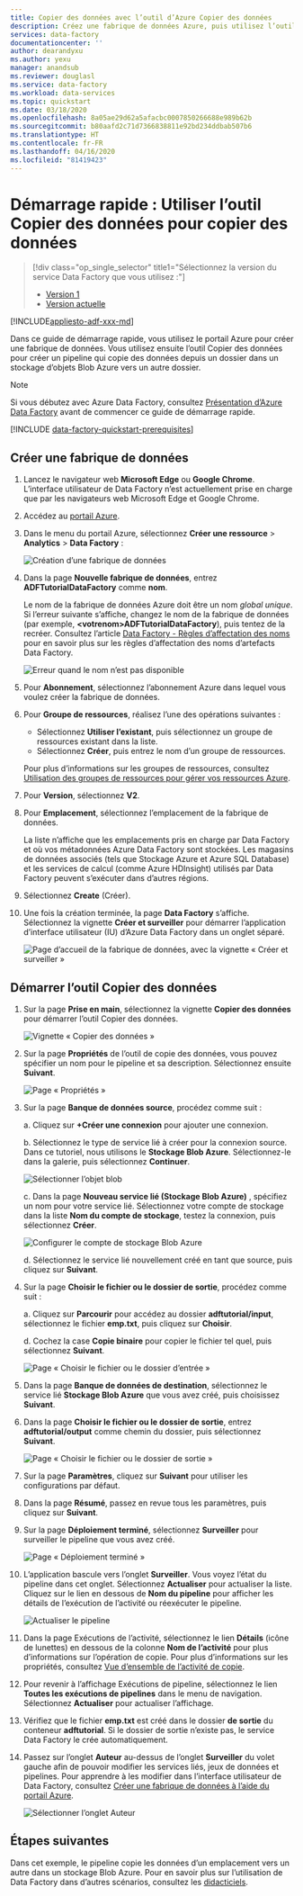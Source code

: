 ```yaml
---
title: Copier des données avec l’outil d’Azure Copier des données
description: Créez une fabrique de données Azure, puis utilisez l’outil Copier des données pour copier des données depuis un emplacement dans un stockage d’objets Blob Azure vers un autre emplacement.
services: data-factory
documentationcenter: ''
author: dearandyxu
ms.author: yexu
manager: anandsub
ms.reviewer: douglasl
ms.service: data-factory
ms.workload: data-services
ms.topic: quickstart
ms.date: 03/18/2020
ms.openlocfilehash: 8a05ae29d62a5afacbc0007850266688e989b62b
ms.sourcegitcommit: b80aafd2c71d7366838811e92bd234ddbab507b6
ms.translationtype: HT
ms.contentlocale: fr-FR
ms.lasthandoff: 04/16/2020
ms.locfileid: "81419423"
---
```

# <a name="quickstart-use-the-copy-data-tool-to-copy-data"></a>Démarrage rapide : Utiliser l’outil Copier des données pour copier des données

> [!div class="op_single_selector" title1="Sélectionnez la version du service Data Factory que vous utilisez :"]
> * [Version 1](v1/data-factory-copy-data-from-azure-blob-storage-to-sql-database.md)
> * [Version actuelle](quickstart-create-data-factory-copy-data-tool.md)

[!INCLUDE[appliesto-adf-xxx-md](includes/appliesto-adf-xxx-md.md)]

Dans ce guide de démarrage rapide, vous utilisez le portail Azure pour créer une fabrique de données. Vous utilisez ensuite l’outil Copier des données pour créer un pipeline qui copie des données depuis un dossier dans un stockage d’objets Blob Azure vers un autre dossier. 

> [!NOTE]
> Si vous débutez avec Azure Data Factory, consultez [Présentation d’Azure Data Factory](data-factory-introduction.md) avant de commencer ce guide de démarrage rapide. 

[!INCLUDE [data-factory-quickstart-prerequisites](../../includes/data-factory-quickstart-prerequisites.md)] 

## <a name="create-a-data-factory"></a>Créer une fabrique de données

1. Lancez le navigateur web **Microsoft Edge** ou **Google Chrome**. L’interface utilisateur de Data Factory n’est actuellement prise en charge que par les navigateurs web Microsoft Edge et Google Chrome.
1. Accédez au [portail Azure](https://portal.azure.com). 
1. Dans le menu du portail Azure, sélectionnez **Créer une ressource** > **Analytics** > **Data Factory** :

    ![Création d’une fabrique de données](./media/doc-common-process/new-azure-data-factory-menu.png)

1. Dans la page **Nouvelle fabrique de données**, entrez **ADFTutorialDataFactory** comme **nom**. 
 
   Le nom de la fabrique de données Azure doit être un nom *global unique*. Si l’erreur suivante s’affiche, changez le nom de la fabrique de données (par exemple, **&lt;votrenom&gt;ADFTutorialDataFactory**), puis tentez de la recréer. Consultez l’article [Data Factory - Règles d’affectation des noms](naming-rules.md) pour en savoir plus sur les règles d’affectation des noms d’artefacts Data Factory.
  
   ![Erreur quand le nom n’est pas disponible](./media/doc-common-process/name-not-available-error.png)
1. Pour **Abonnement**, sélectionnez l’abonnement Azure dans lequel vous voulez créer la fabrique de données. 
1. Pour **Groupe de ressources**, réalisez l’une des opérations suivantes :
     
   - Sélectionnez **Utiliser l’existant**, puis sélectionnez un groupe de ressources existant dans la liste. 
   - Sélectionnez **Créer**, puis entrez le nom d’un groupe de ressources.   
         
   Pour plus d’informations sur les groupes de ressources, consultez [Utilisation des groupes de ressources pour gérer vos ressources Azure](../azure-resource-manager/management/overview.md).  
1. Pour **Version**, sélectionnez **V2**.
1. Pour **Emplacement**, sélectionnez l’emplacement de la fabrique de données.

   La liste n’affiche que les emplacements pris en charge par Data Factory et où vos métadonnées Azure Data Factory sont stockées. Les magasins de données associés (tels que Stockage Azure et Azure SQL Database) et les services de calcul (comme Azure HDInsight) utilisés par Data Factory peuvent s’exécuter dans d’autres régions.

1. Sélectionnez **Create** (Créer).

1. Une fois la création terminée, la page **Data Factory** s’affiche. Sélectionnez la vignette **Créer et surveiller** pour démarrer l’application d’interface utilisateur (IU) d’Azure Data Factory dans un onglet séparé.
   
   ![Page d’accueil de la fabrique de données, avec la vignette « Créer et surveiller »](./media/doc-common-process/data-factory-home-page.png)

## <a name="start-the-copy-data-tool"></a>Démarrer l’outil Copier des données

1. Sur la page **Prise en main**, sélectionnez la vignette **Copier des données** pour démarrer l’outil Copier des données. 

   ![Vignette « Copier des données »](./media/doc-common-process/get-started-page.png)

1. Sur la page **Propriétés** de l’outil de copie des données, vous pouvez spécifier un nom pour le pipeline et sa description. Sélectionnez ensuite **Suivant**. 

   ![Page « Propriétés »](./media/quickstart-create-data-factory-copy-data-tool/copy-data-tool-properties-page.png)
1. Sur la page **Banque de données source**, procédez comme suit :

    a. Cliquez sur **+Créer une connexion** pour ajouter une connexion.

    b. Sélectionnez le type de service lié à créer pour la connexion source. Dans ce tutoriel, nous utilisons le **Stockage Blob Azure**. Sélectionnez-le dans la galerie, puis sélectionnez **Continuer**.
    
    ![Sélectionner l’objet blob](./media/quickstart-create-data-factory-copy-data-tool/select-blob-source.png)

    c. Dans la page **Nouveau service lié (Stockage Blob Azure)** , spécifiez un nom pour votre service lié. Sélectionnez votre compte de stockage dans la liste **Nom du compte de stockage**, testez la connexion, puis sélectionnez **Créer**. 

    ![Configurer le compte de stockage Blob Azure](./media/quickstart-create-data-factory-copy-data-tool/configure-blob-storage.png)

    d. Sélectionnez le service lié nouvellement créé en tant que source, puis cliquez sur **Suivant**.


1. Sur la page **Choisir le fichier ou le dossier de sortie**, procédez comme suit :

   a. Cliquez sur **Parcourir** pour accédez au dossier **adftutorial/input**, sélectionnez le fichier **emp.txt**, puis cliquez sur **Choisir**. 

   d. Cochez la case **Copie binaire** pour copier le fichier tel quel, puis sélectionnez **Suivant**. 

   ![Page « Choisir le fichier ou le dossier d’entrée »](./media/quickstart-create-data-factory-copy-data-tool/select-binary-copy.png)


1. Dans la page **Banque de données de destination**, sélectionnez le service lié **Stockage Blob Azure** que vous avez créé, puis choisissez **Suivant**. 

1. Dans la page **Choisir le fichier ou le dossier de sortie**, entrez **adftutorial/output** comme chemin du dossier, puis sélectionnez **Suivant**. 

   ![Page « Choisir le fichier ou le dossier de sortie »](./media/quickstart-create-data-factory-copy-data-tool/configure-sink-path.png) 

1. Sur la page **Paramètres**, cliquez sur **Suivant** pour utiliser les configurations par défaut. 

1. Dans la page **Résumé**, passez en revue tous les paramètres, puis cliquez sur **Suivant**. 

1. Sur la page **Déploiement terminé**, sélectionnez **Surveiller** pour surveiller le pipeline que vous avez créé. 

    ![Page « Déploiement terminé »](./media/quickstart-create-data-factory-copy-data-tool/deployment-page.png)

1. L’application bascule vers l’onglet **Surveiller**. Vous voyez l’état du pipeline dans cet onglet. Sélectionnez **Actualiser** pour actualiser la liste. Cliquez sur le lien en dessous de **Nom du pipeline** pour afficher les détails de l’exécution de l’activité ou réexécuter le pipeline. 
   
    ![Actualiser le pipeline](./media/quickstart-create-data-factory-copy-data-tool/refresh-pipeline.png)

1. Dans la page Exécutions de l’activité, sélectionnez le lien **Détails** (icône de lunettes) en dessous de la colonne **Nom de l’activité** pour plus d’informations sur l’opération de copie. Pour plus d’informations sur les propriétés, consultez [Vue d’ensemble de l’activité de copie](copy-activity-overview.md). 

1. Pour revenir à l’affichage Exécutions de pipeline, sélectionnez le lien **Toutes les exécutions de pipelines** dans le menu de navigation. Sélectionnez **Actualiser** pour actualiser l’affichage. 

1. Vérifiez que le fichier **emp.txt** est créé dans le dossier **de sortie** du conteneur **adftutorial**. Si le dossier de sortie n’existe pas, le service Data Factory le crée automatiquement. 

1. Passez sur l’onglet **Auteur** au-dessus de l’onglet **Surveiller** du volet gauche afin de pouvoir modifier les services liés, jeux de données et pipelines. Pour apprendre à les modifier dans l’interface utilisateur de Data Factory, consultez [Créer une fabrique de données à l’aide du portail Azure](quickstart-create-data-factory-portal.md).

    ![Sélectionner l’onglet Auteur](./media/quickstart-create-data-factory-copy-data-tool/select-author.png)

## <a name="next-steps"></a>Étapes suivantes
Dans cet exemple, le pipeline copie les données d’un emplacement vers un autre dans un stockage Blob Azure. Pour en savoir plus sur l’utilisation de Data Factory dans d’autres scénarios, consultez les [didacticiels](tutorial-copy-data-portal.md). 
